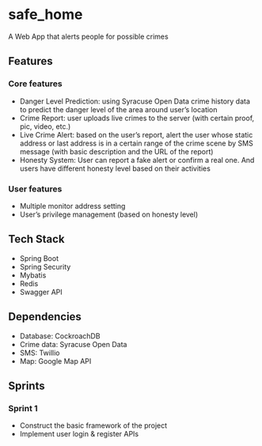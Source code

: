 # safe_home

A Web App that alerts people for possible crimes

## Features

### Core features

- Danger Level Prediction: using Syracuse Open Data crime history data to predict the danger level of the area around user’s location
- Crime Report: user uploads live crimes to the server (with certain proof, pic, video, etc.)
- Live Crime Alert: based on the user’s report, alert the user whose static address or last address is in a certain range of the crime scene by SMS message (with basic description and the URL of the report)
- Honesty System: User can report a fake alert or confirm a real one. And users have different honesty level based on their activities

### User features

- Multiple monitor address setting
- User’s privilege management (based on honesty level)

## Tech Stack

- Spring Boot
- Spring Security
- Mybatis
- Redis
- Swagger API

## Dependencies

- Database: CockroachDB
- Crime data: Syracuse Open Data
- SMS: Twillio
- Map: Google Map API

## Sprints

### Sprint 1

- Construct the basic framework of the project
- Implement user login & register APIs
